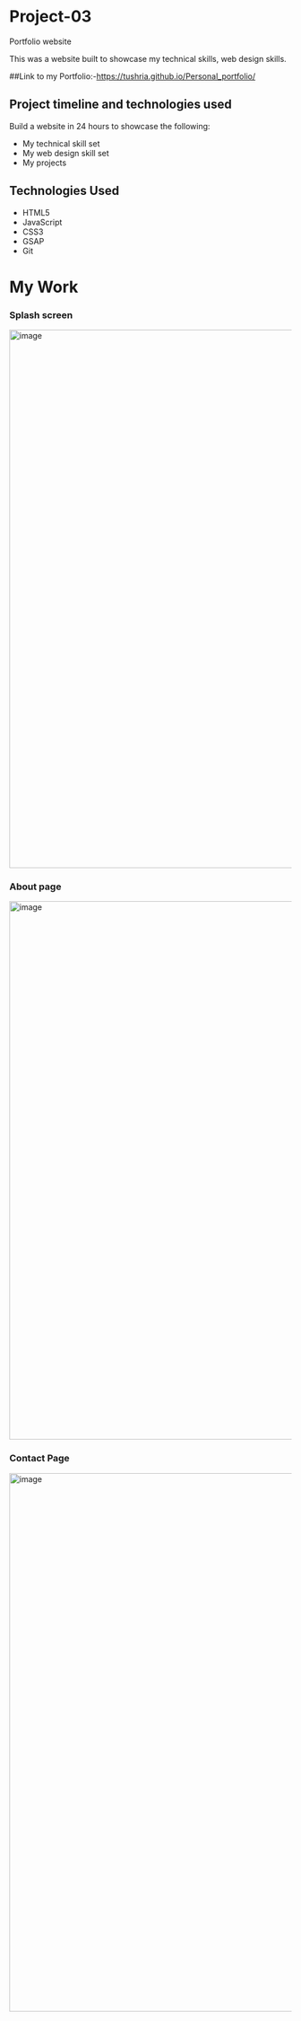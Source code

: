 # Project-03
Portfolio website 

This was a website built to showcase my technical skills, web design skills.

##Link to my Portfolio:-https://tushria.github.io/Personal_portfolio/
## Project timeline and technologies used
Build a website in 24 hours to showcase the following:

- My technical skill set
- My web design skill set
- My projects

## Technologies Used
- HTML5
- JavaScript
- CSS3
- GSAP
- Git

# My Work
### Splash screen
<img width="959" alt="image" src="https://github.com/user-attachments/assets/8dc94908-fe5b-4459-b45d-3a2cf362a589">

### About page
<img width="959" alt="image" src="https://github.com/user-attachments/assets/6e01fa48-e859-4a6e-84b5-e7873751a387">

### Contact Page
<img width="959" alt="image" src="https://github.com/user-attachments/assets/dc6a4353-8a2b-4de7-8dbe-226693ea5fc8">

